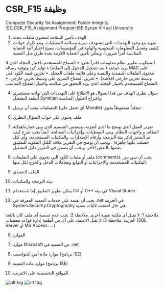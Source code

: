 # CSR_F15 وظيفة

Computer Security 
 1st Assignment: Folder Integrity
ISE_CSR_F15_Assignment
Program:ISE
Syrian Virtual University 

1. الهدف
تأمين السلامة لمحتوى ملفات مجلد.
2. تمهيد
مع وجود التهديدات التي تستهدف سرية وسلامة المعطيات، ومع تكرار حوادث كشف وتعديل المعلومات الشخصية والهامة في المؤسسات، يصبح اختيار آلية الحماية المناسبة أمراً ضرورياً. ويمكن تأمين الحماية اللازمة بعدة طرق مثل التعمية.    

3 المطلوب
تطوير نظام معلومات قادراً على:
•	السماح للمستخدم باختيار المجلد الذي يريد حمايته ( بعد تسجيل الدخول إلى النظام)
•	توليد كود وثوقية رسالة MAC على محتوى الملفات التنفيذية والنصية وعلى قائمة ملفات المجلد.
•	تخزين قيمة الكود على وسيط تخزين خارجي (فلاشة).
•	تخزين المفتاح السري على وسيط تخزين خارجي.
•	السماح للمستخدم باختيار المجلد الذي يريد التحقق من سلامته واختيار المفتاح المناسب.

4. سؤال نظري
الهدف من هذا السؤال هو الاطلاع على التهديدات التي تواجه مستثمري أنظمة التشغيل Symbian واقتراح الحلول المناسبة.
4. المسلمات
يجب أن ترسل (أي تحمل على Moodle) مجلداً مضغوطاً يحوي:
1.	ملف يحتوي على جواب السؤال النظري.
2.	تقرير العمل الذي يوضح ما الذي أنجزته، ويتضمن التصميم الذي يبين عمارة/هيكلة النظام، و واجهات النظام، وبنى المعطيات، وإجرائيات المعالجة. أيضاً يجب شرح كيف تم التنجيز (ذكر بيئة البرمجة وأرقام الإصدارات، والمكتبات المستخدمة، وأي كتل حصلت عليها جاهزة) . ويجب أن يوضح في التقرير علاقة الكتل المكونة للتطبيق بعضها بالبعض الآخر.  ويجب أن يضمن في التقرير دليل التشغيل.
3.	ملف أو ملفات الكود التي تحتوي على التعليقات (comments). يجب أن تبين دور المكتبات المستخدمة والإجرائيات أو التوابع ومعاملات الدخل والخرج لكل منها.
4.	الملف التنفيذي.

5. بيئة البرمجة والمكتبات

1.	يمكن تطوير التطبيق إما باستخدام C# أو C++ في بيئة Visual Studio 
2.	يجب أن تعتمد على خدمات التعمية المعرفة في .net في الحزمة System.Security.Cryptography في حال احتجت لآليات تعمية.

ملاحظة 1: لا تقبل أي مكتبة تعمية أخرى.
ملاحظة 2: يجب عدم تسمية أي ملف كان باللغة العربية.
ملاحظة 3: لا يقبل الاعتماد على أي من أنظمة إدارة قواعد معطيات (SQL Server أو MS Access، ...)

6. الموارد

1.	موارد Microsoft عن التعمية في .net
2.	موارد مادة أمن الحواسيب (برنامج ISE)
3.	موارد مادة التعمية  (برنامج ISE)
4.	المواقع التخصصية على الانترنت.

![alt tag](https://s31.postimg.org/3osta8z9z/Capture.png)
![alt tag](https://s31.postimg.org/5fbubqgt3/Capture2.png)

